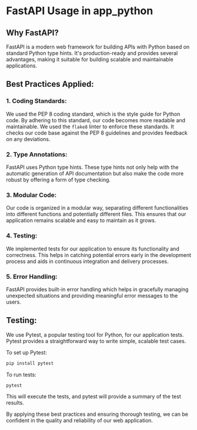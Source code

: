 # FastAPI Usage in app_python

## Why FastAPI?

FastAPI is a modern web framework for building APIs with Python based on standard Python type hints. It's production-ready and provides several advantages, making it suitable for building scalable and maintainable applications.

## Best Practices Applied:

### 1. Coding Standards:

We used the PEP 8 coding standard, which is the style guide for Python code. By adhering to this standard, our code becomes more readable and maintainable. We used the `flake8` linter to enforce these standards. It checks our code base against the PEP 8 guidelines and provides feedback on any deviations.

### 2. Type Annotations:

FastAPI uses Python type hints. These type hints not only help with the automatic generation of API documentation but also make the code more robust by offering a form of type checking.

### 3. Modular Code:

Our code is organized in a modular way, separating different functionalities into different functions and potentially different files. This ensures that our application remains scalable and easy to maintain as it grows.

### 4. Testing:

We implemented tests for our application to ensure its functionality and correctness. This helps in catching potential errors early in the development process and aids in continuous integration and delivery processes.

### 5. Error Handling:

FastAPI provides built-in error handling which helps in gracefully managing unexpected situations and providing meaningful error messages to the users.

## Testing:

We use Pytest, a popular testing tool for Python, for our application tests. Pytest provides a straightforward way to write simple, scalable test cases.

To set up Pytest:

```bash
pip install pytest
```
  

To run tests:

```bash
pytest
```

This will execute the tests, and pytest will provide a summary of the test results.

By applying these best practices and ensuring thorough testing, we can be confident in the quality and reliability of our web application.
